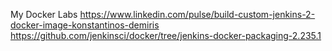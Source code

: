My Docker Labs
<https://www.linkedin.com/pulse/build-custom-jenkins-2-docker-image-konstantinos-demiris>
<https://github.com/jenkinsci/docker/tree/jenkins-docker-packaging-2.235.1>
